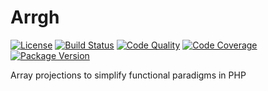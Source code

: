 # Arrgh

[![License](https://img.shields.io/packagist/l/mcrumm/arrgh.svg?style=flat-square)](https://packagist.org/packages/mcrumm/arrgh) [![Build Status](https://img.shields.io/travis/mcrumm/arrgh.svg?style=flat-square)](https://travis-ci.org/mcrumm/arrgh) [![Code Quality](https://img.shields.io/scrutinizer/g/mcrumm/arrgh.svg?style=flat-square)](https://scrutinizer-ci.com/g/mcrumm/arrgh/) [![Code Coverage](https://img.shields.io/scrutinizer/coverage/g/mcrumm/arrgh.svg?style=flat-square)](https://scrutinizer-ci.com/g/mcrumm/arrgh/) [![Package Version](https://img.shields.io/packagist/v/mcrumm/arrgh.svg?style=flat-square)](https://packagist.org/packages/mcrumm/arrgh)

Array projections to simplify functional paradigms in PHP

